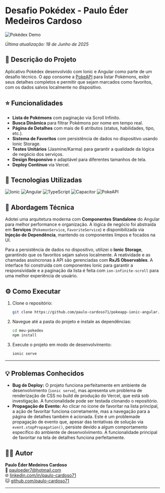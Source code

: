 # Desafio Pokédex - Paulo Éder Medeiros Cardoso

![Pokédex Demo](GifTeste.gif)

*Última atualização: 18 de Junho de 2025*

## 📝 Descrição do Projeto

Aplicativo Pokédex desenvolvido com Ionic e Angular como parte de um desafio técnico. O app consome a [PokeAPI](https://pokeapi.co/) para listar Pokémons, exibir seus detalhes completos e permitir que sejam marcados como favoritos, com os dados salvos localmente no dispositivo.

## ⭐ Funcionalidades

* **Lista de Pokémons** com paginação via Scroll Infinito.
* **Busca Dinâmica** para filtrar Pokémons por nome em tempo real.
* **Página de Detalhes** com mais de 6 atributos (status, habilidades, tipo, etc.).
* **Sistema de Favoritos** com persistência de dados no dispositivo usando Ionic Storage.
* **Testes Unitários** (Jasmine/Karma) para garantir a qualidade da lógica de negócio dos serviços.
* **Design Responsivo** e adaptável para diferentes tamanhos de tela.
* **Deploy Contínuo** via Vercel.

## 🧰 Tecnologias Utilizadas

![Ionic](https://img.shields.io/badge/Ionic-%233880FF.svg?style=for-the-badge&logo=ionic&logoColor=white)
![Angular](https://img.shields.io/badge/Angular-%23DD0031.svg?style=for-the-badge&logo=angular&logoColor=white)
![TypeScript](https://img.shields.io/badge/TypeScript-%233178C6.svg?style=for-the-badge&logo=typescript&logoColor=white)
![Capacitor](https://img.shields.io/badge/Capacitor-119EFF?style=for-the-badge&logo=capacitor&logoColor=white)
![PokeAPI](https://img.shields.io/badge/API-PokeAPI-FFCB05?style=for-the-badge&logo=pokemon&logoColor=black)

## 🚀 Abordagem Técnica

Adotei uma arquitetura moderna com **Componentes Standalone** do Angular para melhor performance e organização. A lógica de negócio foi abstraída em **Serviços** (`PokemonService`, `FavoriteService`) e disponibilizada via **Injeção de Dependência**, mantendo os componentes limpos e focados na UI. 

Para a persistência de dados no dispositivo, utilizei o **Ionic Storage**, garantindo que os favoritos sejam salvos localmente. A reatividade e as chamadas assíncronas à API são gerenciadas com **RxJS Observables**. A interface foi construída com componentes Ionic para garantir a responsividade e a paginação da lista é feita com `ion-infinite-scroll` para uma melhor experiência de usuário.

## ⚙️ Como Executar

1.  Clone o repositório:
    ```bash
    git clone https://github.com/paulo-cardoso71/pokeapp-ionic-angular.git
    ```
2.  Navegue até a pasta do projeto e instale as dependências:
    ```bash
    cd meu-pokedex
    npm install
    ```
3.  Execute o projeto em modo de desenvolvimento:
    ```bash
    ionic serve
    ```

---
## 💡 Problemas Conhecidos

* **Bug de Deploy:** O projeto funciona perfeitamente em ambiente de desenvolvimento (`ionic serve`), mas apresenta um problema de renderização de CSS no build de produção do Vercel, que está sob investigação. A funcionalidade pode ser testada clonando o repositório.
* **Propagação de Evento:** Ao clicar no ícone de favoritar na lista principal, a ação de favoritar funciona corretamente, mas a navegação para a página de detalhes também é acionada. Este é um problemade propagação de evento que, apesar das tentativas de solução via `event.stopPropagation()`, persiste devido a algum comportamento específico do ambiente de desenvolvimento. A funcionalidade principal de favoritar na tela de detalhes funciona perfeitamente.

## 👨‍💻 Autor

**Paulo Éder Medeiros Cardoso**  
📧 pauloeder7@hotmail.com  
🌐 [linkedin.com/in/paulo-cardoso71](https://linkedin.com/in/paulo-cardoso71)  
🐱 [github.com/paulo-cardoso71](https://github.com/paulo-cardoso71)

---